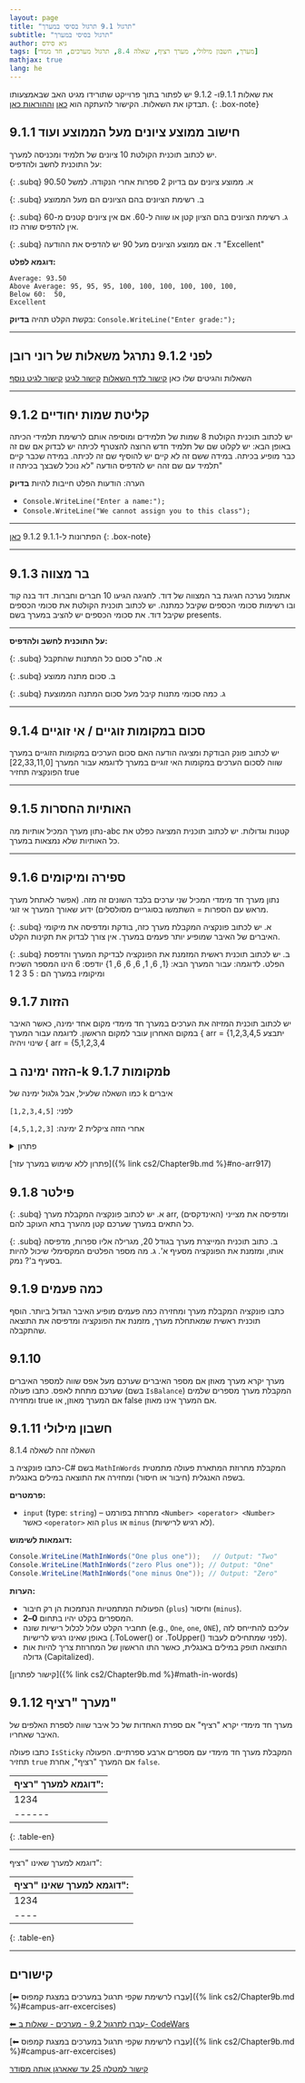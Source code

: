 ```yaml
---
layout: page
title: "תרגול 9.1 תרגול בסיסי במערך"
subtitle: "תרגול בסיסי במערך"
author: גיא סידס
tags: [מערך, חשבון מילולי, מערך רציף, שאלה 8.4, תרגול מערכים, חד ממדי]
mathjax: true
lang: he
---
```


את שאלות 9.1.1ו-  9.1.2 יש לפתור בתוך פרוייקט שתורידו מגיט האב שבאמצעותו תבדקו את השאלות.  הקישור להעתקה הוא [כאן](https://github.com/3strategy/ConsArrays) [וההוראות כאן](https://github.com/3strategy/ConsArrays/blob/master/README.md).
{: .box-note}

## 9.1.1 חישוב ממוצע ציונים מעל הממוצע ועוד

יש לכתוב תוכנית הקולטת 10 ציונים של תלמיד ומכניסה למערך.   
על התוכנית לחשב ולהדפיס:

{: .subq}
א. ממוצע ציונים עם בדיוק 2 ספרות אחרי הנקודה. למשל 90.50 
 
{: .subq}
ב. רשימת הציונים בהם הציונים הם מעל הממוצע

{: .subq}
ג. רשימת הציונים בהם הציון קטן או שווה ל-60. אם אין ציונים קטנים מ-60 אין להדפיס שורה כזו.

{: .subq}
ד. אם ממוצע הציונים מעל 90 יש להדפיס את ההודעה "Excellent"

**דוגמא לפלט:**

```
Average: 93.50 
Above Average: 95, 95, 95, 100, 100, 100, 100, 100, 100, 
Below 60:  50,
Excellent
```

בקשת הקלט תהיה **בדיוק**:
`Console.WriteLine("Enter grade:");`

 
---

## לפני 9.1.2 נתרגל משאלות של רוני רובן 
השאלות והגיטים שלו כאן
[קישור לדף השאלות](/cs2/arrays3_cs.pdf)
[קישור לגיט](https://github.com/porteno12/Amazing3Assignment)
[קישור לגיט נוסף](https://github.com/porteno12/HowManyDigitsInArray.git)

 
---

## 9.1.2 קליטת שמות יחודיים
יש לכתוב תוכנית הקולטת 8 שמות של תלמידים ומוסיפה אותם לרשימת תלמידי הכיתה באופן הבא:
יש לקלוט שם של תלמיד חדש הרוצה להצטרף לכיתה
יש לבדוק אם שם זה כבר מופיע בכיתה.
במידה ששם זה לא קיים יש להוסיף שם זה לכיתה.
במידה שכבר קיים תלמיד עם שם זהה יש להדפיס הודעה "לא נוכל לשבצך בכיתה זו"

הערה: הודעות הפלט חייבות להיות **בדיוק**
- `Console.WriteLine("Enter a name:");`
- `Console.WriteLine("We cannot assign you to this class");`

---

הפתרונות ל-9.1.1 9.1.2 [כאן](https://docs.google.com/document/d/1BV4tA68PYnwoWDvuK9vQ6A2j1U624phN98D7_YkeEhM/edit?usp=sharing)
{: .box-note}

---

## 9.1.3 בר מצווה
אתמול נערכה חגיגת בר המצווה של דוד. לחגיגה הגיעו 10 חברים וחברות. דוד בנה קוד ובו רשימות סכומי הכספים שקיבל כמתנה.
יש לכתוב תוכנית הקולטת את סכומי הכספים שקיבל דוד. את סכומי הכספים יש להציב במערך בשם presents. 

---

**על התוכנית לחשב ולהדפיס:**

{: .subq}
א. סה"כ סכום כל המתנות שהתקבל

{: .subq}
ב. סכום מתנה ממוצע

{: .subq}
ג. כמה סכומי מתנות קיבל מעל סכום המתנה הממוצעת

---

## 9.1.4 סכום במקומות זוגיים / אי זוגיים
יש לכתוב פונק הבודקת ומציגה הודעה האם סכום הערכים במקומות הזוגיים במערך שווה לסכום הערכים במקומות האי זוגיים במערך
לדוגמא עבור המערך [22,33,11,0] הפונקציה תחזיר true

---

## 9.1.5 האותיות החסרות
נתון מערך המכיל אותיות מה-abc קטנות וגדולות. יש לכתוב תוכנית המציגה כפלט את כל האותיות שלא נמצאות במערך.

---

## 9.1.6 ספירה ומיקומים
נתון מערך חד מימדי המכיל שני ערכים בלבד השונים זה מזה. (אפשר לאתחל מערך מראש עם הספרות = השתמשו בסוגריים מסולסלים) 
ידוע שאורך המערך אי זוגי. 

{: .subq}
א. יש לכתוב פונקציה המקבלת מערך כזה, בודקת ומדפיסה את מיקומי האיברים של האיבר שמופיע יותר פעמים במערך. אין צורך לבדוק את תקינות הקלט.

{: .subq}
ב. יש לכתוב תוכנית ראשית המזמנת את הפונקציה לבדיקת המערך והדפסת הפלט.
 לדוגמה: 
עבור המערך הבא: {1, 6, 1, 6, 6, 6, 1}
יודפס: 6 הינו המספר השכיח ומיקומיו במערך הם : 5 3 2 1


## 9.1.7 הזזות

יש לכתוב תוכנית המזיזה את הערכים במערך חד מימדי מקום אחד ימינה, כאשר האיבר במקום האחרון עובר למקום הראשון. 
    לדוגמה עבור המערך \{ arr = \{1,2,3,4,5  יתבצע שינוי ויהיה \{ arr = \{5,1,2,3,4

## הזזה ימינה ב-k מקומות 9.1.7b
כמו השאלה שלעיל, אבל גלגול ימינה של k איברים

לפני:
`[1,2,3,4,5]`

אחרי הזזה ציקלית 2 ימינה:
`[4,5,1,2,3]`

<details markdown="1"><summary>פתרון</summary>

```csharp
public static void Q917(int[] arr, int k)
{   // Given an array of integers, rotate the array
    // to the right by k steps, where k is non-negative.
    if (arr.Length <= k)
        return;

    int[] kNums = new int[k]; // מכיל את האחרונים שעתידים להידרס
    for (int i = 1; i <= k; i++)
        kNums[^i] = arr[^i]; // הולך ישר ל-3 האחרונים

    for (int i = arr.Length - 1-k; i >= 0; i--)
        arr[i+k] = arr[i]; // מזיז את כל השאר ימינה

    for (int i = 0; i < k; i++)
        arr[i] = kNums[i]; // מכניס את ה-3 האחרונים למקומם החדש
}
```


</details>

<!-- זו הדרך ליצירת קישור לתוך עמוד שיעבוד גם לאחר שינוי שם -->

[פתרון ללא שימוש במערך עזר]({% link cs2/Chapter9b.md %}#no-arr917)

## 9.1.8 פילטר

{: .subq}
א. יש לכתוב פונקציה המקבלת מערך arr, ומדפיסה את מצייני (האינדקסים) כל התאים במערך שערכם קטן מהערך בתא העוקב להם. 

{: .subq}
ב. כתוב תוכנית המייצרת מערך בגודל 20, מגרילה אליו ספרות, מדפיסה אותו, ומזמנת את הפונקציה מסעיף א'.
ג. מה מספר הפלטים המקסימלי שיכול להיות בסעיף ב'? נמק.


## 9.1.9 כמה פעמים
כתבו פונקציה המקבלת מערך ומחזירה כמה פעמים מופיע האיבר הגדול ביותר. 
הוסף תוכנית ראשית שמאתחלת מערך, מזמנת את הפונקציה ומדפיסה את התוצאה שהתקבלה.

## 9.1.10
מערך יקרא מערך מאוזן אם מספר האיברים שערכם מעל אפס שווה למספר האיברים שערכם מתחת לאפס.
כתבו פעולה (בשם `IsBalance`) המקבלת מערך מספרים שלמים ומחזירה true אם המערך מאוזן, או false אם המערך אינו מאוזן.


## 9.1.11 חשבון מילולי
השאלה זהה לשאלה 8.1.4
<!-- ניתן כשאלה 8.4 במטלה 2 -->
<!-- פתרון שאלת החשבון 8.4 ממטלה 2 -->
כתבו פונקציה ב-C# בשם `MathInWords` המקבלת מחרוזת המתארת פעולה מתמטית בשפה האנגלית (חיבור או חיסור) ומחזירה את התוצאה במילים באנגלית.

**פרמטרים:**
- `input` (type: `string`) – מחרוזת בפורמט `<Number> <operator> <Number>` כאשר `<operator>` הוא `plus` או `minus` (לא רגיש לרישיות).

**דוגמאות לשימוש:**
```csharp
Console.WriteLine(MathInWords("One plus one"));   // Output: "Two"
Console.WriteLine(MathInWords("zero Plus one")); // Output: "One"
Console.WriteLine(MathInWords("one minus One")); // Output: "Zero"
```

**הערות:**
- הפעולות המתמטיות הנתמכות הן רק חיבור (`plus`) וחיסור (`minus`).
- המספרים בקלט יהיו בתחום **0–2**.
- תחביר הקלט עלול לכלול רישיות שונה (e.g., `One`, `one`, `ONE`), עליכם להתייחס לזה באופן שאינו רגיש לרישיות (.ToLower() or .ToUpper() לפני שמתחילים לעבוד).
- התוצאה תופק במילים באנגלית, כאשר התו הראשון של המחרוזת צריך להיות אות גדולה (Capitalized).



[קישור לפתרון]({% link cs2/Chapter9b.md %}#math-in-words)


## 9.1.12 מערך "רציף"
מערך חד מימדי יקרא "רציף" אם ספרת האחדות של כל איבר שווה לספרת האלפים של האיבר שאחריו.

כתבו פעולה `IsSticky` המקבלת מערך חד מימדי עם מספרים ארבע ספרתיים.
הפעולה תחזיר `true` אם המערך "רציף", אחרת `false`.





| דוגמא למערך "רציף": |
|----------------------------|
| 1234 | 4331 | 1678 | 8324 | 4556 | 6987 | 7632 |
|------|------|------|------|------|------|------|
{: .table-en}

---


דוגמא למערך שאינו "רציף":

| דוגמא למערך שאינו "רציף": |
|----------------------------|
| 1234 | 5362 | 2569 | 9568 | 7584 | 3256 | 6582 |
| ---- | ---- | ---- | ---- | ---- | ---- | ---- |
{: .table-en}




---

## קישורים

[⬅ עִבְרוּ לרשימת שקפי תרגול במערכים במצגת קמפוס]({% link cs2/Chapter9b.md %}#campus-arr-excercises)


[⬅ עִבְרוּ לתרגול 9.2 - מערכים - שאלות ב- CodeWars](/cs2/Chapter9Ex9.2)

[⬅ עִבְרוּ לרשימת שקפי תרגול במערכים במצגת קמפוס]({% link cs2/Chapter9b.md %}#campus-arr-excercises)

[קישור למטלה 25 עד שאארגן אותה מסודר](https://docs.google.com/document/d/1nT5SIx4R1a49nZNHtJbZM5Bu2w8nVqK9GIppGUT_G4s/edit?usp=sharing)

